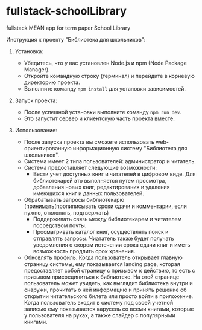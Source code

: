 # fullstack-schoolLibrary
fullstack MEAN app for term paper School Library

Инструкция к проекту "Библиотека для школьников":

1. Установка:
   - Убедитесь, что у вас установлен Node.js и npm (Node Package Manager).
   - Откройте командную строку (терминал) и перейдите в корневую директорию проекта.
   - Выполните команду `npm install` для установки зависимостей.

2. Запуск проекта:
   - После успешной установки выполните команду `npm run dev`.
   - Это запустит сервер и клиентскую часть проекта вместе.

3. Использование:
   - После запуска проекта вы сможете использовать web-ориентированную информационную систему "Библиотека для школьников".
   - Система имеет 2 типа пользователей: администратор и читатель.	
   - Система предоставляет следующие возможности:
        - Вести учет доступных книг и читателей в цифровом виде. Для библиотекарей это выполняется путем просмотра, добавления новых книг, редактирования и удаления имеющихся книг и данных пользователей.
	- Обрабатывать запросы библиотекарю (принимать(пропиписывать сроки сдачи и комментарии, если нужно, отклонять, подтвержать)
        - Поддерживать связь между библиотекарем и читателем посредством почты.
        - Просматривать каталог книг, осуществлять поиск и отправлять запросы. Чиататель также будет получать уведомления о скором истечении срока сдачи книг и иметь возможность продлить срок хранения.
	- Обновлять профиль.
	Когда пользователь открывает главную страницу системы, ему показывается landing page, которая предоставляет собой страницу с призывом к действию, то есть с призывом присоединиться к библиотеке. На этой странице пользователь может увидеть, как выглядит библиотека внутри и снаружи, прочитать о ней информацию и принять решение об открытии читательского билета или просто войти в приложение.
	Когда пользователь входит в систему под своей учетной записью ему показывается карусель со всеми книгами, которые у пользователя на руках, а также слайдер с популярными книгами.
 
   
